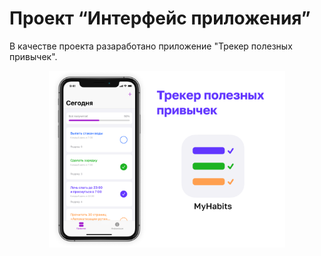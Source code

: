 # Проект “Интерфейс приложения”

В качестве проекта разаработано приложение "Трекер полезных привычек".

  <p align="center" width="100%">
    <img width="75%" src="./Assets/promo.png"> 
  </p>
